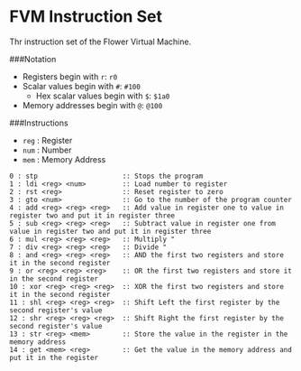 # FVM Instruction Set
Thr instruction set of the Flower Virtual Machine.

###Notation
* Registers begin with `r`: `r0`
* Scalar values begin with `#`: `#100`
  * Hex scalar values begin with `$`: `$1a0`
* Memory addresses begin with `@`: `@100`

###Instructions
* `reg` : Register
* `num` : Number
* `mem` : Memory Address

```fvm
0 : stp                     :: Stops the program
1 : ldi <reg> <num>         :: Load number to register
2 : rst <reg>               :: Reset register to zero
3 : gto <num>               :: Go to the number of the program counter
4 : add <reg> <reg> <reg>   :: Add value in register one to value in register two and put it in register three
5 : sub <reg> <reg> <reg>   :: Subtract value in register one from value in register two and put it in register three
6 : mul <reg> <reg> <reg>   :: Multiply "
7 : div <reg> <reg> <reg>   :: Divide "
8 : and <reg> <reg> <reg>   :: AND the first two registers and store it in the second register
9 : or <reg> <reg> <reg>    :: OR the first two registers and store it in the second register
10 : xor <reg> <reg> <reg>  :: XOR the first two registers and store it in the second register
11 : shl <reg> <reg> <reg>  :: Shift Left the first register by the second register's value
12 : shr <reg> <reg> <reg>  :: Shift Right the first register by the second register's value
13 : str <reg> <mem>        :: Store the value in the register in the memory address
14 : get <mem> <reg>        :: Get the value in the memory address and put it in the register
```
